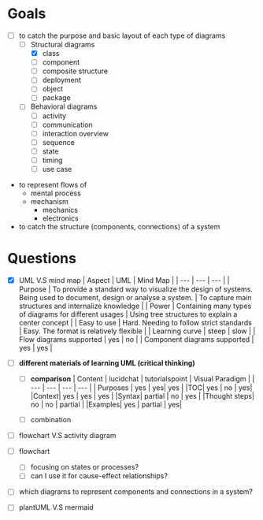 # Goals
- [ ] to catch the purpose and basic layout of each type of diagrams
  - [ ] Structural diagrams
    - [x] class
    - [ ] component
    - [ ] composite structure
    - [ ] deployment
    - [ ] object
    - [ ] package
  - [ ] Behavioral diagrams
    - [ ] activity
    - [ ] communication
    - [ ] interaction overview
    - [ ] sequence
    - [ ] state
    - [ ] timing
    - [ ] use case   
- to represent flows of
	- mental process
	- mechanism
		-  mechanics
		-  electronics
- to catch the structure (components, connections) of a system


# Questions
- [x] UML V.S mind map
  | Aspect | UML | Mind Map |
  | --- | --- | --- |
  | Purpose | To provide a standard way to visualize the design of systems. Being used to document, design or analyse a system. | To capture main structures and internalize knowledge |
  | Power | Containing many types of diagrams for different usages | Using tree structures to explain a center concept |
  | Easy to use | Hard. Needing to follow strict standards | Easy. The format is relatively flexible |
  | Learning curve | steep | slow |
  | Flow diagrams supported | yes | no |
  | Component diagrams supported | yes | yes |
  
  
- [ ] **different materials of learning UML (**critical thinking**)**
  - [ ] **comparison**
    | Content | lucidchat | tutorialspoint | Visual Paradigm |
    | --- | --- | --- | --- |
    | Purposes | yes | yes| yes |
    |TOC| yes | no | yes|
    |Context| yes | yes | yes |
    |Syntax| partial | no | yes |
    |Thought steps| no | no | partial |
    |Examples| yes | partial | yes|
    
  - [ ] combination 
- [ ] flowchart V.S activity diagram
- [ ] flowchart
  - [ ] focusing on states or processes?
  - [ ] can I use it for cause-effect relationships?
- [ ] which diagrams to represent components and connections in a system? 
- [ ] plantUML V.S mermaid
<!--stackedit_data:
eyJoaXN0b3J5IjpbMTE1NTgxMTA1MiwyMTIyODM0MDUwLDEwMD
A5MjI5NjYsLTE1Nzk2ODc1NzAsLTE0NTI0MjU2NjcsLTk1MTAz
NjgzNV19
-->